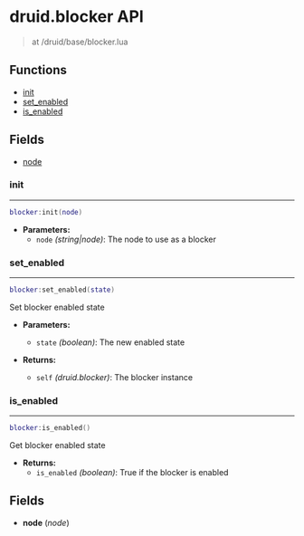 # druid.blocker API

> at /druid/base/blocker.lua


## Functions
- [init](#init)
- [set_enabled](#set_enabled)
- [is_enabled](#is_enabled)


## Fields
- [node](#node)



### init

---
```lua
blocker:init(node)
```

- **Parameters:**
	- `node` *(string|node)*: The node to use as a blocker

### set_enabled

---
```lua
blocker:set_enabled(state)
```

Set blocker enabled state

- **Parameters:**
	- `state` *(boolean)*: The new enabled state

- **Returns:**
	- `self` *(druid.blocker)*: The blocker instance

### is_enabled

---
```lua
blocker:is_enabled()
```

Get blocker enabled state

- **Returns:**
	- `is_enabled` *(boolean)*: True if the blocker is enabled


## Fields
<a name="node"></a>
- **node** (_node_)

